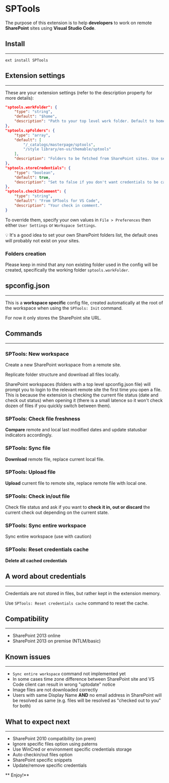 # SPTools
The purpose of this extension is to help **developers** to work on remote **SharePoint** sites using **Visual Studio Code**.

## Install
------

`ext install SPTools`

## Extension settings
------

These are your extension settings (refer to the description property for more details):

```json
"sptools.workFolder": {
	"type": "string",
	"default": "$home",
	"description": "Path to your top level work folder. Default to home/sptools (cross platform)."
},
"sptools.spFolders": {
	"type": "array",
	"default": [
		"/_catalogs/masterpage/sptools",
		"/style library/en-us/themable/sptools"
	],
	"description": "Folders to be fetched from SharePoint sites. Use server relative paths."
},
"sptools.storeCredentials": {
	"type": "boolean",
	"default": true,
	"description": "Set to false if you don't want credentials to be cached."
},
"sptools.checkInComment": {
	"type": "string",
	"default": "From SPTools for VS Code",
	"description": "Your check in comment."
}
```

To override them, specify your own values in `File > Preferences` then either `User Settings` or `Workspace Settings`.

:bulb: It's a good idea to set your own SharePoint folders list, the default ones will probably not exist on your sites.

### Folders creation

Please keep in mind that any non existing folder used in the config will be created, specifically the working folder `sptools.workFolder`.

## spconfig.json
------

This is a **workspace specific** config file, created automatically at the root of the workspace when using the `SPTools: Init` command.

For now it only stores the SharePoint site URL.

## Commands
------

### SPTools: New workspace

Create a new SharePoint workspace from a remote site.

Replicate folder structure and download all files locally.

SharePoint workspaces (folders with a top level spconfig.json file) will prompt you to login to the relevant remote site the first time you open a file. This is because the extension is checking the current file status (date and check out status) when opening it (there is a small latence so it won't check dozen of files if you quickly switch between them).

### SPTools: Check file freshness

**Compare** remote and local last modified dates and update statusbar indicators accordingly.

### SPTools: Sync file

**Download** remote file, replace current local file.

### SPTools: Upload file

**Upload** current file to remote site, replace remote file with local one.

### SPTools: Check in/out file

Check file status and ask if you want to **check it in, out or discard** the current check out depending on the current state.

### SPTools: Sync entire workspace

Sync entire workspace (use with caution)

### SPTools: Reset credentials cache

**Delete all cached credentials**

## A word about credentials
------

Credentials are not stored in files, but rather kept in the extension memory.

Use `SPTools: Reset credentials cache` command to reset the cache.

## Compatibility
------

- SharePoint 2013 online
- SharePoint 2013 on premise (NTLM/basic)

## Known issues
------

- `Sync entire workspace` command not implemented yet
- In some cases time zone difference between SharePoint site and VS Code client can result in wrong "uptodate" notice
- Image files are not downloaded correctly
- Users with same Display Name **AND** no email address in SharePoint will be resolved as same (e.g. files will be resolved as "checked out to you" for both)

## What to expect next
------

- SharePoint 2010 compatibility (on prem)
- Ignore specific files option using paterns
- Use WinCred or environment specific credentials storage
- Auto checkin/out files option
- SharePoint specific snippets
- Update/remove specific credentials

** Enjoy!**